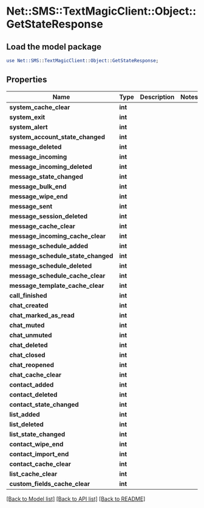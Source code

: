# Net::SMS::TextMagicClient::Object::GetStateResponse

## Load the model package
```perl
use Net::SMS::TextMagicClient::Object::GetStateResponse;
```

## Properties
Name | Type | Description | Notes
------------ | ------------- | ------------- | -------------
**system_cache_clear** | **int** |  | 
**system_exit** | **int** |  | 
**system_alert** | **int** |  | 
**system_account_state_changed** | **int** |  | 
**message_deleted** | **int** |  | 
**message_incoming** | **int** |  | 
**message_incoming_deleted** | **int** |  | 
**message_state_changed** | **int** |  | 
**message_bulk_end** | **int** |  | 
**message_wipe_end** | **int** |  | 
**message_sent** | **int** |  | 
**message_session_deleted** | **int** |  | 
**message_cache_clear** | **int** |  | 
**message_incoming_cache_clear** | **int** |  | 
**message_schedule_added** | **int** |  | 
**message_schedule_state_changed** | **int** |  | 
**message_schedule_deleted** | **int** |  | 
**message_schedule_cache_clear** | **int** |  | 
**message_template_cache_clear** | **int** |  | 
**call_finished** | **int** |  | 
**chat_created** | **int** |  | 
**chat_marked_as_read** | **int** |  | 
**chat_muted** | **int** |  | 
**chat_unmuted** | **int** |  | 
**chat_deleted** | **int** |  | 
**chat_closed** | **int** |  | 
**chat_reopened** | **int** |  | 
**chat_cache_clear** | **int** |  | 
**contact_added** | **int** |  | 
**contact_deleted** | **int** |  | 
**contact_state_changed** | **int** |  | 
**list_added** | **int** |  | 
**list_deleted** | **int** |  | 
**list_state_changed** | **int** |  | 
**contact_wipe_end** | **int** |  | 
**contact_import_end** | **int** |  | 
**contact_cache_clear** | **int** |  | 
**list_cache_clear** | **int** |  | 
**custom_fields_cache_clear** | **int** |  | 

[[Back to Model list]](../README.md#documentation-for-models) [[Back to API list]](../README.md#documentation-for-api-endpoints) [[Back to README]](../README.md)


